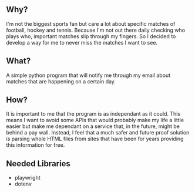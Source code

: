 ## Why?
I'm not the biggest sports fan but care a lot about specific matches of football, hockey and tennis. Because I'm not out there daily checking who plays who, important matches slip through my fingers. So I decided to develop a way for me to never miss the matches I want to see.

## What?
A simple python program that will notify me through my email about matches that are happening on a certain day.

## How?
It is important to me that the program is as independant as it could. This means I want to avoid some APIs that would probably make my life a little easier but make me dependant on a service that, in the future, might be behind a pay wall. Instead, I feel that a much safer and future proof solution is parsing whole HTML files from sites that have been for years providing this information for free.

## Needed Libraries
- playwright
- dotenv